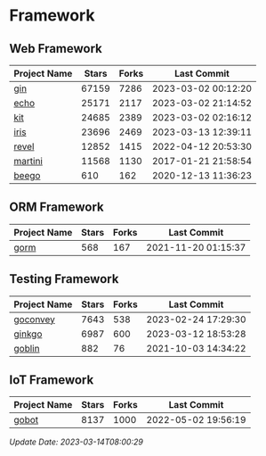 # Framework

## Web Framework
| Project Name | Stars | Forks | Last Commit |
| ------------ | ----- | ----- | ----------- |
| [gin](https://github.com/gin-gonic/gin) | 67159 | 7286 | 2023-03-02 00:12:20 |
| [echo](https://github.com/labstack/echo) | 25171 | 2117 | 2023-03-02 21:14:52 |
| [kit](https://github.com/go-kit/kit) | 24685 | 2389 | 2023-03-02 02:16:12 |
| [iris](https://github.com/kataras/iris) | 23696 | 2469 | 2023-03-13 12:39:11 |
| [revel](https://github.com/revel/revel) | 12852 | 1415 | 2022-04-12 20:53:30 |
| [martini](https://github.com/go-martini/martini) | 11568 | 1130 | 2017-01-21 21:58:54 |
| [beego](https://github.com/astaxie/beego) | 610 | 162 | 2020-12-13 11:36:23 |

## ORM Framework
| Project Name | Stars | Forks | Last Commit |
| ------------ | ----- | ----- | ----------- |
| [gorm](https://github.com/jinzhu/gorm) | 568 | 167 | 2021-11-20 01:15:37 |

## Testing Framework
| Project Name | Stars | Forks | Last Commit |
| ------------ | ----- | ----- | ----------- |
| [goconvey](https://github.com/smartystreets/goconvey) | 7643 | 538 | 2023-02-24 17:29:30 |
| [ginkgo](https://github.com/onsi/ginkgo) | 6987 | 600 | 2023-03-12 18:53:28 |
| [goblin](https://github.com/franela/goblin) | 882 | 76 | 2021-10-03 14:34:22 |

## IoT Framework
| Project Name | Stars | Forks | Last Commit |
| ------------ | ----- | ----- | ----------- |
| [gobot](https://github.com/hybridgroup/gobot) | 8137 | 1000 | 2022-05-02 19:56:19 |

*Update Date: 2023-03-14T08:00:29*